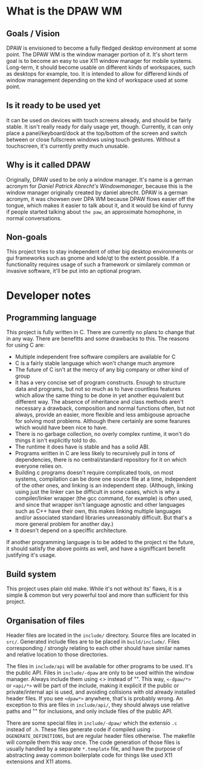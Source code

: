 # What is the DPAW WM

## Goals / Vision

DPAW is envisioned to become a fully fledged desktop environment at some point.
The DPAW WM is the window manager portion of it. It's short term goal is to become
an easy to use X11 window manager for mobile systems. Long-term, it should become
usable on different kinds of workspaces, such as desktops for example, too. It
is intended to allow for differend kinds of window management depending on the
kind of workspace used at some point.

## Is it ready to be used yet

It can be used on devices with touch screens already, and should be fairly stable.
It isn't really ready for daily usage yet, though. Currently, it can only place
a panel/keyboard/dock at the top/bottom of the screen and switch between or close
fullscreen windows using touch gestures. Without a touchscreen, it's currently
pretty much unusable.

## Why is it called DPAW

Originally, DPAW used to be only a window manager.
It's name is a german acronym for *Daniel Patrick Abrecht's Windowmanager*, because this
is the window manager originally created by daniel abrecht. DPAW is a german acronym, it
was chowsen over DPA WM because DPAW flows easier off the tongue, which makes it easier
to talk about it, and it would be kind of funny if people started talking about `the paw`,
an approximate homophone, in normal conversations.

## Non-goals

This project tries to stay independent of other big desktop environments or gui frameworks
such as gnome and kde/qt to the extent possible. If a functionality requires usage of
such a framework or similarely common or invasive software, it'll be put into an optional
program.


# Developer notes

## Programming language

This project is fully written in C. There are currently no plans to change that in any way.
There are benefitts and some drawbacks to this. The reasons for using C are:
* Multiple independent free software compilers are available for C
* C is a fairly stable language which won't change much anymore
* The future of C isn't at the mercy of any big company or other kind of group
* It has a very concise set of program constructs. Enough to structure data and programs,
  but not so much as to have countless features which allow the same thing to be done in yet
  another equivalent but different way. The absence of inheritance and class methods aren't
  necessary a drawback, composition and normal functions often, but not always, provide an easier,
  more flexible and less ambigouse aproache for solving most problems. Although there certainly
  are some fearures which would have been nice to have.
* There is no garbage collection, no overly complex runtime, it won't do things it isn't explicitly told to do.
* The runtime it does have is stable and has a solid ABI.
* Programs written in C are less likely to recursively pull in tons of dependencies, there is no central/standard
  repository for it on which everyone relies on.
* Building c programs doesn't require complicated tools, on most systems, compilation can be done one source
  file at a time, independent of the other ones, and linking is an independent step. (Although, linking
  using just the linker can be difficult in some cases, which is why a compiler/linker wrapper
  (the gcc command, for example) is often used, and since that wrapper isn't language agnostic
  and other languages such as C++ have their own, this makes linking multiple languages and/or
  associated standard libraries unreasonably difficult. But that's a more general problem
  for another day.)
* It doesn't depend on a speciffic architecture.

If another programming language is to be added to the project ni the future, it should
satisfy the above points as well, and have a signifficant benefit justifying it's usage.

## Build system

This project uses plain old make. While it's not without its' flaws, it is a simple & common
but very powerful tool and more than sufficient for this project.

## Organisation of files

Header files are located in the `include/` directory. Source files are located in `src/`.
Generated include files are to be placed in `build/include/`. Files corresponding / strongly
relating to each other should have similar names and relative location to those directories.

The files in `include/api` will be available for other programs to be used. It's the public API.
Files in `include/-dpaw` are only to be used within the window manager. Always include them
using <> instead of "". This way, `<-dpaw/*>` or `<api/*>` will be part of the include,
making it explicit if the public or private/internal api is used, and avoiding collisions with
old already installed header files. If you see `<dpaw*>` anywhere, that's is probably wrong.
An exception to this are files in `include/api/`, they should always use relative paths and ""
for inclusions, and only include files of the public API.

There are some special files in `include/-dpaw/` which the extensio `.c` instead of `.h`.
These files generate code if compiled using `-DGENERATE_DEFINITIONS`, but are regular header
files otherwise. The makefile will compile them this way once. The code generation of
those files is usually handled by a separate `*.template` file, and have the purpose
of abstracting away common boilerplate code for things like used X11 extensions and X11 atoms.
